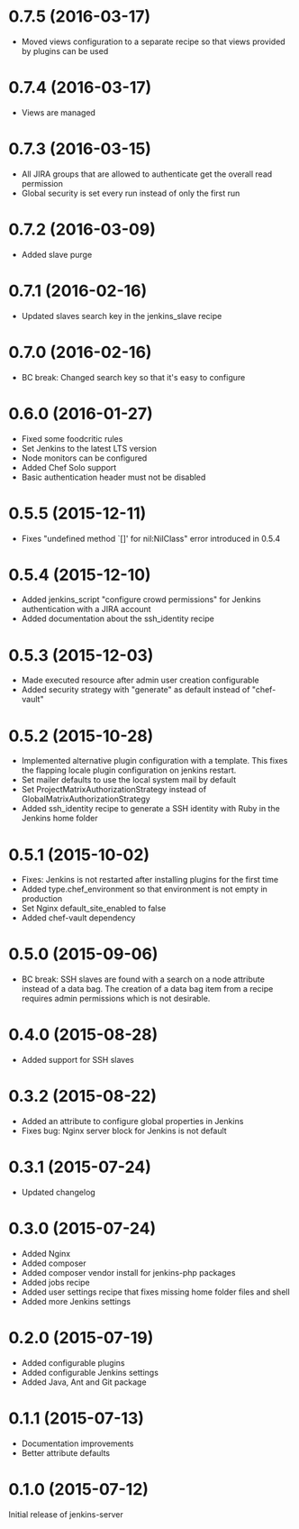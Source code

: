 # 0.7.5 (2016-03-17)

- Moved views configuration to a separate recipe so that views provided by plugins can be used

# 0.7.4 (2016-03-17)

- Views are managed

# 0.7.3 (2016-03-15)

- All JIRA groups that are allowed to authenticate get the overall read permission
- Global security is set every run instead of only the first run

# 0.7.2 (2016-03-09)

- Added slave purge

# 0.7.1 (2016-02-16)

- Updated slaves search key in the jenkins_slave recipe

# 0.7.0 (2016-02-16)

- BC break: Changed search key so that it's easy to configure

# 0.6.0 (2016-01-27)

- Fixed some foodcritic rules
- Set Jenkins to the latest LTS version
- Node monitors can be configured
- Added Chef Solo support
- Basic authentication header must not be disabled

# 0.5.5 (2015-12-11)

- Fixes "undefined method `[]' for nil:NilClass" error introduced in 0.5.4

# 0.5.4 (2015-12-10)

- Added jenkins_script "configure crowd permissions" for Jenkins authentication with a JIRA account
- Added documentation about the ssh_identity recipe

# 0.5.3 (2015-12-03)

- Made executed resource after admin user creation configurable
- Added security strategy with "generate" as default instead of "chef-vault"

# 0.5.2 (2015-10-28)

- Implemented alternative plugin configuration with a template. This fixes the flapping locale plugin configuration on jenkins restart.
- Set mailer defaults to use the local system mail by default
- Set ProjectMatrixAuthorizationStrategy instead of GlobalMatrixAuthorizationStrategy
- Added ssh_identity recipe to generate a SSH identity with Ruby in the Jenkins home folder

# 0.5.1 (2015-10-02)

- Fixes: Jenkins is not restarted after installing plugins for the first time
- Added type.chef_environment so that environment is not empty in production
- Set Nginx default_site_enabled to false
- Added chef-vault dependency

# 0.5.0 (2015-09-06)

- BC break: SSH slaves are found with a search on a node attribute instead of a data bag. The creation of a
  data bag item from a recipe requires admin permissions which is not desirable.

# 0.4.0 (2015-08-28)

- Added support for SSH slaves

# 0.3.2 (2015-08-22)

- Added an attribute to configure global properties in Jenkins
- Fixes bug: Nginx server block for Jenkins is not default

# 0.3.1 (2015-07-24)

- Updated changelog

# 0.3.0 (2015-07-24)

- Added Nginx
- Added composer
- Added composer vendor install for jenkins-php packages
- Added jobs recipe
- Added user settings recipe that fixes missing home folder files and shell 
- Added more Jenkins settings

# 0.2.0 (2015-07-19)

- Added configurable plugins
- Added configurable Jenkins settings
- Added Java, Ant and Git package

# 0.1.1 (2015-07-13)

- Documentation improvements
- Better attribute defaults

# 0.1.0 (2015-07-12)

Initial release of jenkins-server
